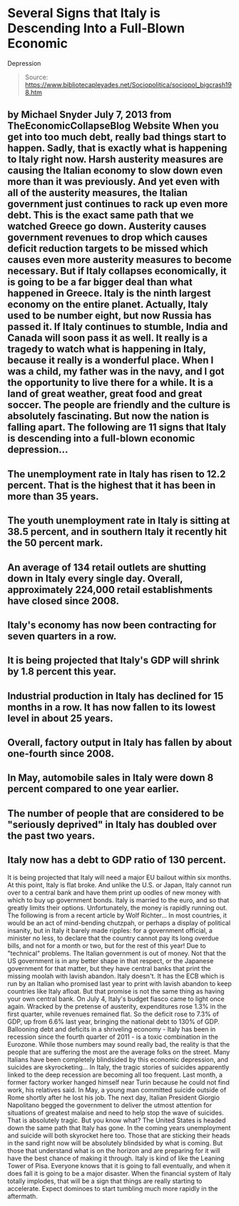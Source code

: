 # Several Signs that Italy is Descending Into a Full-Blown Economic 
Depression

> Source: https://www.bibliotecapleyades.net/Sociopolitica/sociopol_bigcrash198.htm

by Michael Snyder
July 7, 2013
from
TheEconomicCollapseBlog Website
When you get into too much debt, really bad
things start to happen.
Sadly, that is exactly what is happening to
Italy right now. Harsh austerity measures are causing the Italian economy to
slow down even more than it was previously. And yet even with all of the
austerity measures, the Italian government just continues to rack up even
more debt. This is the exact same path that we watched Greece go down.
Austerity causes government revenues to drop
which causes deficit reduction targets to be missed which causes even more
austerity measures to become necessary.
But if Italy collapses economically, it is going
to be a far bigger deal than what happened in Greece.
Italy is the ninth largest economy on the entire
planet. Actually, Italy used to be number eight, but now Russia has passed
it. If Italy continues to stumble, India and Canada will soon pass it as
well. It really is a tragedy to watch what is happening in Italy, because it
really is a wonderful place.
When I was a child, my father was in the navy,
and I got the opportunity to live there for a while. It is a land of great
weather, great food and great soccer. The people are friendly and the
culture is absolutely fascinating. But now the nation is falling apart.
The following are 11 signs that Italy is
descending into a full-blown economic depression...
-
The unemployment rate in Italy has risen
to
12.2 percent. That is the highest that it has been in more than
35 years.
-
The youth unemployment rate in Italy is
sitting at
38.5 percent, and in southern Italy it recently hit
the 50 percent mark.
-
An average of
134 retail outlets are shutting down in Italy every single day.
Overall, approximately 224,000 retail establishments have closed
since 2008.
-
Italy's economy has now been contracting
for
seven quarters in a row.
-
It is being projected that Italy's GDP
will shrink
by 1.8 percent this year.
-
Industrial production in Italy has
declined for
15 months in a row. It has now fallen to its lowest level in
about 25 years.
-
Overall, factory output in Italy has
fallen
by about one-fourth since 2008.
-
In May, automobile sales in Italy were
down 8 percent compared to one year earlier.
-
The number of people that are considered
to be "seriously deprived" in Italy
has doubled over the past two years.
-
Italy now has a debt to GDP ratio of
130 percent.
-
It is being projected that Italy will
need a major EU bailout
within six months.
At this point, Italy is flat broke.
And unlike the U.S. or Japan, Italy cannot run
over to a central bank and have them print up oodles of new money with which
to buy up government bonds. Italy is married to the euro, and so that
greatly limits their options.
Unfortunately, the money is rapidly running out.
The following is from a recent article
by Wolf Richter...
In most countries, it would be an act of
mind-bending chutzpah, or perhaps a display of political insanity, but
in Italy it barely made ripples: for a government official, a minister
no less, to declare that the country cannot pay its long overdue bills,
and not for a month or two, but for the rest of this year! Due to
"technical" problems.
The Italian government is out of money. Not
that the US government is in any better shape in that respect, or the
Japanese government for that matter, but they have central banks that
print the missing moolah with lavish abandon.
Italy doesn't. It has the ECB which is run
by an Italian who promised last year to print with lavish abandon to
keep countries like Italy afloat. But that promise is not the same thing
as having your own central bank.
On July 4, Italy's budget fiasco
came to light once again. Wracked by the pretense of austerity,
expenditures rose 1.3% in the first quarter, while revenues
remained flat. So the deficit rose to 7.3% of GDP, up from 6.6% last
year, bringing the national debt to 130% of GDP.
Ballooning debt and deficits in a shriveling
economy - Italy has been in recession since the fourth quarter of 2011 -
is a toxic combination in the Eurozone.
While those numbers may sound really bad, the
reality is that the people that are suffering the most are the average folks
on the street.
Many Italians have been completely blindsided by
this economic depression, and suicides
are skyrocketing...
In Italy, the tragic stories of suicides
apparently linked to the deep recession are becoming all too frequent.
Last month, a former factory worker hanged himself near Turin because he
could not find work, his relatives said.
In May, a young man committed suicide
outside of Rome shortly after he lost his job. The next day, Italian
President Giorgio Napolitano begged the government to deliver the
utmost attention for situations of greatest malaise and need to help
stop the wave of suicides.
That is absolutely tragic.
But you know what? The United States is headed
down the same path that Italy has gone. In the coming years unemployment and
suicide will both skyrocket here too.
Those that are
sticking their heads in the sand right now will be absolutely blindsided
by what is coming. But those that understand what is on the horizon and are
preparing for it will have the best chance of making it through.
Italy is kind of like the Leaning Tower of
Pisa. Everyone knows that it is going to fall eventually, and when it
does fall it is going to be a major disaster.
When the financial system of Italy totally
implodes, that will be a sign that things are really starting to accelerate.
Expect dominoes to start tumbling much more
rapidly in the aftermath.
